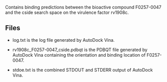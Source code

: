 Contains binding predictions between the bioactive compound F0257-0047 and the cside search space on the virulence factor rv1908c.

## Files

- log.txt is the log file generated by AutoDock Vina.

- rv1908c_F0257-0047_cside.pdbqt is the PDBQT file generated by AutoDock Vina containing the orientation and binding location of F0257-0047.

- stdoe.txt is the combined STDOUT and STDERR output of AutoDock Vina.

